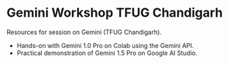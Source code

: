 # Gemini Workshop TFUG Chandigarh
Resources for session on Gemini (TFUG Chandigarh).

- Hands-on with Gemini 1.0 Pro on Colab using the Gemini API.
- Practical demonstration of Gemini 1.5 Pro on Google AI Studio.





